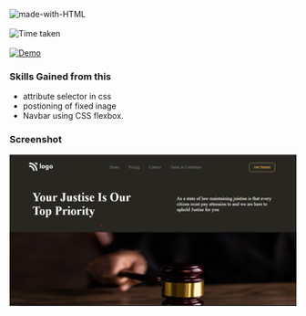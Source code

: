 ![made-with-HTML](https://img.shields.io/badge/Made%20with-HTML%20&%20CSS-blue?style=for-the-badge)<br><br>
![Time taken](https://img.shields.io/badge/Time%20taken-02H%3A15M%3A00S-tomato?style=for-the-badge&logo=Clockify)<br><br>
[![Demo](https://img.shields.io/badge/See%20Demo-Visit-green?style=for-the-badge&logo=web)](https://3-your-justice-is-our-top-priority.netlify.app/)

### Skills Gained from this
- attribute selector in css
- postioning of fixed inage
- Navbar using CSS flexbox.
<!-- - Elements positioning uisng CSS position property.
- Class, Tag based selection of HTML elements. -->


### Screenshot
![Screenshot](./Screenshot.png)





